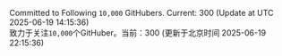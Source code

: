 Committed to Following `10,000` GitHubers. Current: <!-- FOLLOWING_COUNT -->300<!-- FOLLOWING_COUNT --> (Update at UTC <!-- LAST_UPDATED -->2025-06-19 14:15:36<!-- LAST_UPDATED -->)<br>
致力于关注`10,000`个GitHuber。当前：<!-- FOLLOWING_COUNT -->300<!-- FOLLOWING_COUNT --> (更新于北京时间 <!-- LAST_UPDATED_CST -->2025-06-19 22:15:36<!-- LAST_UPDATED_CST -->)
